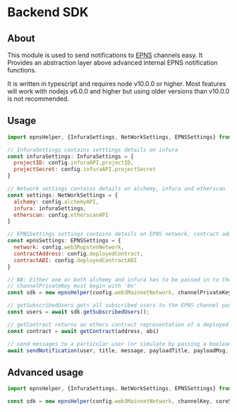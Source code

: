# Backend SDK


## About

This module is used to send notifications to [EPNS](http://www.epns.io/) channels easy. It Provides an abstraction layer
above advanced internal EPNS notification functions.

It is written in typescript and requires node v10.0.0 or higher.
Most features will work with nodejs v6.0.0 and higher but using older versions than v10.0.0 is not recommended.



## Usage

```javascript
import epnsHelper, {InfuraSettings, NetWorkSettings, EPNSSettings} from '../helpers/notificationHelper'

// InfuraSettings contains setttings details on infura
const infuraSettings: InfuraSettings = {
  projectID: config.infuraAPI.projectID,
  projectSecret: config.infuraAPI.projectSecret
}

// Network settings contains details on alchemy, infura and etherscan
const settings: NetWorkSettings = {
  alchemy: config.alchemyAPI,
  infura: infuraSettings,
  etherscan: config.etherscanAPI
}

// EPNSSettings settings contains details on EPNS network, contract address and contract ABI
const epnsSettings: EPNSSettings = {
  network: config.web3RopstenNetwork,
  contractAddress: config.deployedContract,
  contractABI: config.deployedContractABI
}

// NB: Either one or both alchemy and infura has to be passed in to the sdk settings
// channelPrivateKey must begin with '0x'
const sdk = new epnsHelper(config.web3MainnetNetwork, channelPrivateKey, settings, epnsSettings)

// getSubscribedUsers gets all subscribed users to the EPNS channel passed in on initialisation
const users = await sdk.getSubscribedUsers();

// getContract returns an ethers contract representation of a deployed instance
const contract = await getContract(address, abi)

// send messages to a particular user (or simulate by passing a boolean)
await sendNotification(user, title, message, payloadTitle, payloadMsg, notificationType, simulate)
```

## Advanced usage

```javascript
import epnsHelper, {InfuraSettings, NetWorkSettings, EPNSSettings} from '../helpers/notificationHelper'

const sdk = new epnsHelper(config.web3MainnetNetwork, channelKey, coreSettings: epnsSettings, epnsCommSettings: epnsSettings );
```
